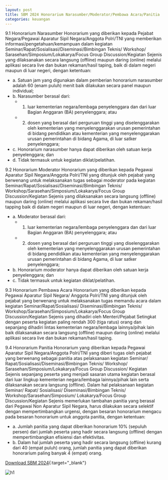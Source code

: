 ```yaml
---
layout: post
title: SBM 2024 Honorarium Narasumber/Moderator/Pembawa Acara/Panitia
categories: keuangan
---
```


9.1 Honorarium Narasumber
Honorarium yang diberikan kepada Pejabat Negara/Pegawai Aparatur Sipil Negara/Anggota Polri/TNI yang memberikan informasi/pengetahuan/kemampuan dalam kegiatan Seminar/Rapat/Sosialisasi/Diseminasi/Bimbingan Teknis/ Workshop/ Sarasehan/Simposium/Lokakarya/Focus Group Discussion/Kegiatan Sejenis yang dilaksanakan secara langsung (offiine) maupun daring (online) melalui aplikasi secara live dan bukan rekaman/hasil taping, baik di dalam negeri maupun di luar negeri, dengan ketentuan:
- a. Satuan jam yang digunakan dalam pemberian honorarium narasumber adalah 60 (enam puluh) menit baik dilakukan secara panel maupun individual;
- b. Narasumber berasal dari:
   - 1) luar kementerian negara/lembaga penyelenggara dan dari luar Bagian Anggaran (BA) penyelenggara; atau
   - 2) dosen yang berasal dari perguruan tinggi yang diselenggarakan oleh kementerian yang menyelenggarakan urusan pemerintahan di bidang pendidikan atau kementerian yang menyelenggarakan urusan pemerintahan di bidang Agama, di luar satker penyelenggara;
- c. Honorarium narasumber hanya dapat diberikan oleh satuan kerja penyelenggara; dan
- d. Tidak termasuk untuk kegiatan diklat/pelatihan.

9.2 Honorarium Moderator
Honorarium yang diberikan kepada Pegawai Aparatur Sipil Negara/Anggota Polri/TNI yang ditunjuk oleh pejabat yang berwenang untuk melaksanakan tugas sebagai moderator pada kegiatan Seminar/Rapat/Sosialisasi/Diseminasi/Bimbingan Teknis/ Workshop/Sarasehan/Simposium/Lokakarya/Focus Group Discussion/Kegiatan Sejenis yang dilaksanakan secara langsung (offline) maupun daring (online) melalui aplikasi secara live dan bukan rekaman/hasil tapping baik di dalam negeri maupun di luar negeri, dengan ketentuan:
- a. Moderator berasal dari:
   - 1) luar kementerian negara/lembaga penyelenggara dan dari luar Bagian Anggaran (BA) penyelenggara; atau
   - 2) dosen yang berasal dari perguruan tinggi yang diselenggarakan oleh kementerian yang menyelenggarakan urusan pemerintahan di bidang pendidikan atau kementerian yang menyelenggarakan urusan pemerintahan di bidang Agama, di luar satker penyelenggara;
- b. Honorarium moderator hanya dapat diberikan oleh satuan kerja penyelenggara; dan
- c. Tidak termasuk untuk kegiatan diklat/pelatihan.

9.3 Honorarium Pembawa Acara
Honorarium yang diberikan kepada Pegawai Aparatur Sipil Negara/ Anggota Polri/TNI yang ditunjuk oleh pejabat yang berwenang untuk melaksanakan tugas memandu acara dalam kegiatan Seminar/Rapat/Sosialisasi/ Diseminasi/Bimbingan Teknis/ Workshop/Sarasehan/Simposium/Lokakarya/Focus Group Discussion/Kegiatan Sejenis yang dihadiri oleh Menteri/Pejabat Setingkat dengan peserta kegiatan paling rendah 300 (tiga ratus) orang dan sepanjang dihadiri lintas kementerian negara/lembaga lainnya/pihak lain baik dilaksanakan secara langsung (offline) maupun daring (online) melalui aplikasi secara live dan bukan rekaman/hasil taping.

9.4 Honorarium Panitia
Honorarium yang diberikan kepada Pegawai Aparatur Sipil Negara/Anggota Polri/TNI yang diberi tugas oleh pejabat yang berwenang sebagai panitia atas pelaksanaan kegiatan Seminar/ Rapat/Sosialisasi/Diseminasi/Bimbingan Teknis/ Workshop/ Sarasehan/Simposium/Lokakarya/Focus Group Discussion/ Kegiatan Sejenis sepanjang peserta yang menjadi sasaran utama kegiatan berasal dari luar lingkup kementerian negara/lembaga lainnya/pihak lain serta dilaksanakan secara langsung (offline). Dalam hal pelaksanaan kegiatan Seminar/ Rapat/ Sosialisasi/ Diseminasi/Bimbingan Teknis/ Workshop/Sarasehan/Simposium/ Lokakarya/Focus Group Discussion/Kegiatan Sejenis memerlukan tambahan panitia yang berasal dari Pegawai Non Aparatur Sipil Negara, harus dilakukan secara selektif dengan mempertimbangkan urgensi, dengan besaran honorarium mengacu pada besaran honorarium untuk anggota panitia, dengan ketentuan:
- a. Jumlah panitia yang dapat diberikan honorarium 10% (sepuluh persen) dari jumlah peserta yang hadir secara langsung (offline) dengan mempertimbangkan efisiensi dan efektivitas.
- b. Dalam hal jumlah peserta yang hadir secara langsung (offiine) kurang dari 40 (empat puluh) orang, jumlah panitia yang dapat diberikan honorarium paling banyak 4 (empat) orang.

[Download SBM 2024](https://jdih.kemenkeu.go.id/download/8be2507a-7c39-480f-b271-88e74e59e272/2023pmkeuangan049.pdf){:target="_blank"}

![h1](https://blogger.googleusercontent.com/img/b/R29vZ2xl/AVvXsEgmBFXqe4gmgZhIW-j1kb_yumxQ3f9Pb_KxoQW3gyopbybH4GlNdRtJAZojmKi4jBSUG2nb-BtYNn62H1IQnUhg1GbU4mkB-pxlHefS8aLXlkUYMdlAZdhQS35kT3rhIceSB3N23SiOkDMIcIxyOOvacPgIQ6A8yCtZElK-cwEYGzpBIw/s1600/sbm_2024_1_Page_05.jpg)

